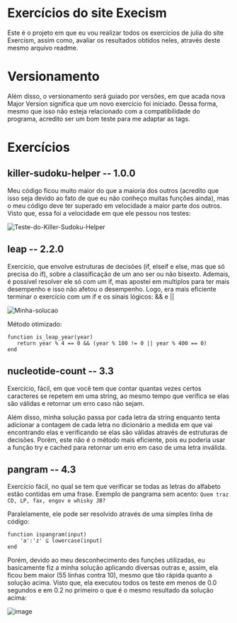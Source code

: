 # Exercícios do site Execism

Este é o projeto em que eu vou realizar todos os  exercícios de julia do site Exercism, assim como, avaliar os resultados obtidos neles, através deste mesmo arquivo readme.

# Versionamento

Além disso, o versionamento será guiado por versões, em que acada nova Major Version significa que um novo exercício foi iniciado. Dessa forma, mesmo que isso não esteja relacionado com a compatibilidade do programa, acredito ser um bom teste para me adaptar as tags.

# Exercícios

## killer-sudoku-helper -- 1.0.0

Meu código ficou muito maior do que a maioria dos outros (acredito que isso seja devido ao fato de que eu não conheço muitas funções ainda), mas o meu código deve ter superado em velocidade a maior parte dos outros. Visto que, essa foi a velocidade em que ele pessou nos testes:

<img src="https://i.ibb.co/zsTXXpW/Teste-do-Killer-Sudoku-Helper.png" alt="Teste-do-Killer-Sudoku-Helper" border="0">

## leap -- 2.2.0

Exercício, que envolve estruturas de decisões (if, elseif e else, mas que só precisa do if), sobre a classificação de um ano ser ou não bisexto. Ademais, é possível resolver ele só com um if, mas apostei em multiplos para ter mais desempenho e isso não afetou o desempenho. Logo, era mais eficiente terminar o exercício com um if e os sinais lógicos: && e ||

<img src="https://i.ibb.co/ctSDKJN/Minha-solu-o.png" alt="Minha-solucao" border="0">

Método otimizado:
```
function is_leap_year(year)
   return year % 4 == 0 && (year % 100 != 0 || year % 400 == 0)
end
```
## nucleotide-count -- 3.3

Exercício, fácil, em que você tem que contar quantas vezes certos caracteres se repetem em uma string, ao mesmo tempo que verifica se elas são válidas e retornar um erro caso não sejam.
<div>
Além disso, minha solução passa por cada letra da string enquanto tenta adicionar a contagem de cada letra no dicionário a medida em que vai encontrando elas e verificando se elas são válidas através de estruturas de decisões. Porém, este não é o método mais eficiente, pois eu poderia usar a função try e cached para retornar um erro em caso de uma letra inválida.
</div>

## pangram -- 4.3

Exercício fácil, no qual se tem que verificar se todas as letras do alfabeto estão contidas em uma frase. Exemplo de pangrama sem acento: `Quem traz CD, LP, fax, engov e whisky JB?`

<div>
Paralelamente, ele pode ser resolvido através de uma simples linha de código: 
</div>

```
function ispangram(input)
    'a':'z' ⊆ lowercase(input)
end
```

Porém, devido ao meu desconhecimento des funções utilizadas, eu basicamente fiz a minha solução aplicando diversas outras e, assim, ela ficou bem maior (55 linhas contra 10), mesmo que tão rápida quanto a solução acima. Visto que, ela executou todos os teste em menos de 0.0 segundos e em 0.2 no primeiro o que é o mesmo resultado da solução acima:

<img src="https://i.ibb.co/JFTvZvJ/image.png" alt="image" border="0">